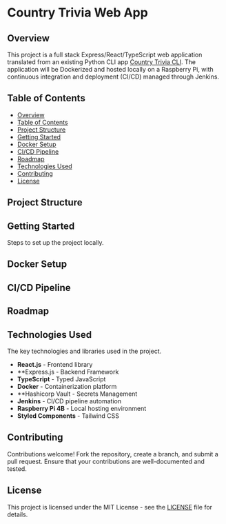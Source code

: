 # **Country Trivia Web App**

## **Overview**

This project is a full stack Express/React/TypeScript web application translated from an existing Python CLI app [Country Trivia CLI](https://github.com/rajivghandi767/country-trivia). The application will be Dockerized and hosted locally on a Raspberry Pi, with continuous integration and deployment (CI/CD) managed through Jenkins.

## **Table of Contents**

- [Overview](#overview)
- [Table of Contents](#table-of-contents)
- [Project Structure](#project-structure)
- [Getting Started](#getting-started)
- [Docker Setup](#docker-setup)
- [CI/CD Pipeline](#cicd-pipeline)
- [Roadmap](#roadmap)
- [Technologies Used](#technologies-used)
- [Contributing](#contributing)
- [License](#license)

## **Project Structure**

## **Getting Started**

Steps to set up the project locally.

## **Docker Setup**

## **CI/CD Pipeline**

## **Roadmap**

## **Technologies Used**

The key technologies and libraries used in the project.

- **React.js** - Frontend library
- \*\*Express.js - Backend Framework
- **TypeScript** - Typed JavaScript
- **Docker** - Containerization platform
- \*\*Hashicorp Vault - Secrets Management
- **Jenkins** - CI/CD pipeline automation
- **Raspberry Pi 4B** - Local hosting environment
- **Styled Components** - Tailwind CSS

## **Contributing**

Contributions welcome! Fork the repository, create a branch, and submit a pull request. Ensure that your contributions are well-documented and tested.

## **License**

This project is licensed under the MIT License - see the [LICENSE](LICENSE) file for details.
